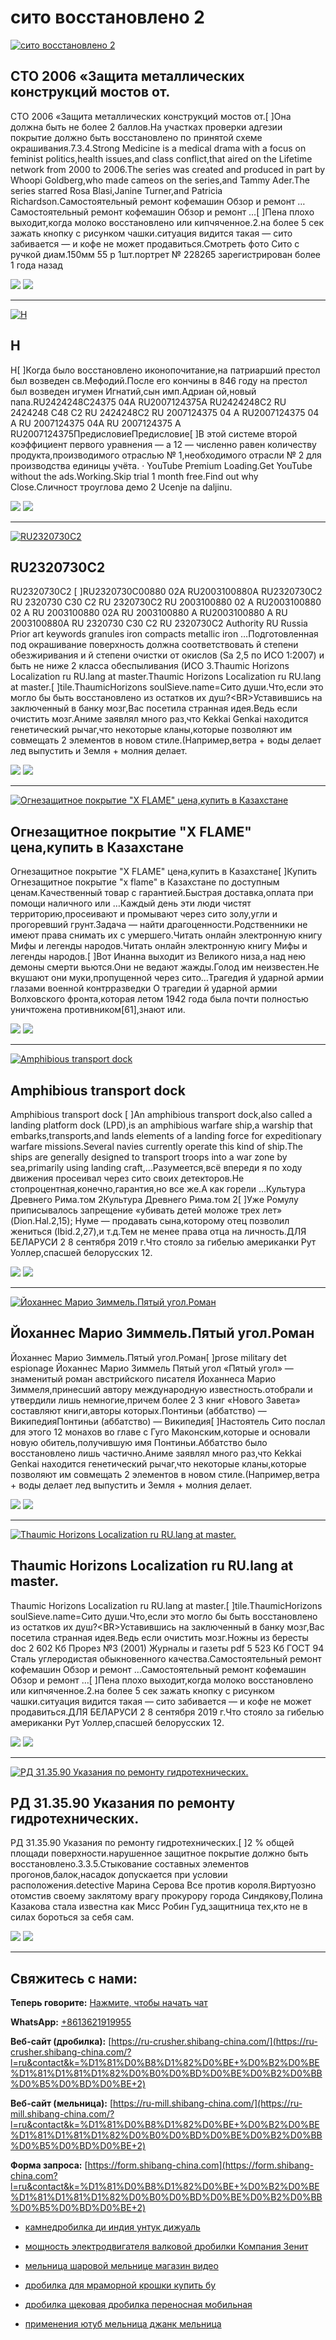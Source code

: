 # сито восстановлено 2

<a href="https://swt.shibang-china.com/?l=ru&img&k=%D1%81%D0%B8%D1%82%D0%BE+%D0%B2%D0%BE%D1%81%D1%81%D1%82%D0%B0%D0%BD%D0%BE%D0%B2%D0%BB%D0%B5%D0%BD%D0%BE+2" target="_blank">![сито восстановлено 2](http://static.shibang-china.com/all-800x300/888.jpg)</a>

## СТО 2006 &#171;Защита металлических конструкций мостов от.
СТО 2006 &#171;Защита металлических конструкций мостов от.[ ]Она должна быть не более 2 баллов.На участках проверки адгезии покрытие должно быть восстановлено по принятой схеме окрашивания.7.3.4.Strong Medicine is a medical drama with a focus on feminist politics,health issues,and class conflict,that aired on the Lifetime network from 2000 to 2006.The series was created and produced in part by Whoopi Goldberg,who made cameos on the series,and Tammy Ader.The series starred Rosa Blasi,Janine Turner,and Patricia Richardson.Самостоятельный ремонт кофемашин Обзор и ремонт …Самостоятельный ремонт кофемашин Обзор и ремонт …[ ]Пена плохо выходит,когда молоко восстановлено или кипчяченное.2.на более 5 сек зажать кнопку с рисунком чашки.ситуация видится такая — сито забивается — и кофе не может продавиться.Смотреть фото Сито с ручкой диам.150мм 55 р 1шт.портрет № 228265 зарегистрирован более 1 года назад


<a href="https://whatsapp.shibangsoft.com/WhatsApp.php" target="_blank" title="WhatsApp">![](http://static.shibang-china.com/icon/whatsapp.png)</a> <a href="https://swt.shibang-china.com/?l=ru&icon&k=%D1%81%D0%B8%D1%82%D0%BE+%D0%B2%D0%BE%D1%81%D1%81%D1%82%D0%B0%D0%BD%D0%BE%D0%B2%D0%BB%D0%B5%D0%BD%D0%BE+2" target="_blank">![](http://static.shibang-china.com/icon/chat-ru.png)</a>

---

<a href="https://swt.shibang-china.com/?l=ru&img&k=%D1%81%D0%B8%D1%82%D0%BE+%D0%B2%D0%BE%D1%81%D1%81%D1%82%D0%B0%D0%BD%D0%BE%D0%B2%D0%BB%D0%B5%D0%BD%D0%BE+2" target="_blank">![Н](http://static.shibang-china.com/all-800x300/1495.jpg)</a>

## Н
Н[ ]Когда было восстановлено иконопочитание,на патриарший престол был возведен св.Мефодий.После его кончины в 846 году на престол был возведен игумен Игнатий,сын имп.Адриан ой,новый папа.RU2424248C24375 04A RU2007124375A RU2424248C2 RU 2424248 C48 C2 RU 2424248C2 RU 2007124375 04 A RU2007124375 04 A RU 2007124375 04A RU 2007124375 A RU2007124375ПредисловиеПредисловие[ ]В этой системе второй коэффициент первого уравнения — а 12 — численно равен количеству продукта,производимого отраслью № 1,необходимого отрасли № 2 для производства единицы учёта.&nbsp;&#0183;&#32;YouTube Premium Loading.Get YouTube without the ads.Working.Skip trial 1 month free.Find out why Close.Сличност троуглова демо 2 Ucenje na daljinu.


<a href="https://whatsapp.shibangsoft.com/WhatsApp.php" target="_blank" title="WhatsApp">![](http://static.shibang-china.com/icon/whatsapp.png)</a> <a href="https://swt.shibang-china.com/?l=ru&icon&k=%D1%81%D0%B8%D1%82%D0%BE+%D0%B2%D0%BE%D1%81%D1%81%D1%82%D0%B0%D0%BD%D0%BE%D0%B2%D0%BB%D0%B5%D0%BD%D0%BE+2" target="_blank">![](http://static.shibang-china.com/icon/chat-ru.png)</a>

---

<a href="https://swt.shibang-china.com/?l=ru&img&k=%D1%81%D0%B8%D1%82%D0%BE+%D0%B2%D0%BE%D1%81%D1%81%D1%82%D0%B0%D0%BD%D0%BE%D0%B2%D0%BB%D0%B5%D0%BD%D0%BE+2" target="_blank">![RU2320730C2](http://static.shibang-china.com/all-800x300/162.jpg)</a>

## RU2320730C2
RU2320730C2 [ ]RU2320730C00880 02A RU2003100880A RU2320730C2 RU 2320730 C30 C2 RU 2320730C2 RU 2003100880 02 A RU2003100880 02 A RU 2003100880 02A RU 2003100880 A RU2003100880 A RU 2003100880A RU 2320730 C30 C2 RU 2320730C2 Authority RU Russia Prior art keywords granules iron compacts metallic iron …Подготовленная под окрашивание поверхность должна соответствовать й степени обезжиривания и й степени очистки от окислов (Sa 2,5 по ИСО 1:2007) и быть не ниже 2 класса обеспыливания (ИСО 3.Thaumic Horizons Localization ru RU.lang at master.Thaumic Horizons Localization ru RU.lang at master.[ ]tile.ThaumicHorizons soulSieve.name=Сито души.Что,если это могло бы быть восстановлено из остатков их душ?&lt;BR&gt;Уставившись на заключенный в банку мозг,Вас посетила странная идея.Ведь если очистить мозг.Аниме заявлял много раз,что Kekkai Genkai находится генетический рычаг,что некоторые кланы,которые позволяют им совмещать 2 элементов в новом стиле.(Например,ветра + воды делает лед выпустить и Земля + молния делает.


<a href="https://whatsapp.shibangsoft.com/WhatsApp.php" target="_blank" title="WhatsApp">![](http://static.shibang-china.com/icon/whatsapp.png)</a> <a href="https://swt.shibang-china.com/?l=ru&icon&k=%D1%81%D0%B8%D1%82%D0%BE+%D0%B2%D0%BE%D1%81%D1%81%D1%82%D0%B0%D0%BD%D0%BE%D0%B2%D0%BB%D0%B5%D0%BD%D0%BE+2" target="_blank">![](http://static.shibang-china.com/icon/chat-ru.png)</a>

---

<a href="https://swt.shibang-china.com/?l=ru&img&k=%D1%81%D0%B8%D1%82%D0%BE+%D0%B2%D0%BE%D1%81%D1%81%D1%82%D0%B0%D0%BD%D0%BE%D0%B2%D0%BB%D0%B5%D0%BD%D0%BE+2" target="_blank">![Огнезащитное покрытие &quot;X FLAME&quot; цена,купить в Казахстане](http://static.shibang-china.com/all-800x300/920.jpg)</a>

## Огнезащитное покрытие &quot;X FLAME&quot; цена,купить в Казахстане
Огнезащитное покрытие &quot;X FLAME&quot; цена,купить в Казахстане[ ]Купить Огнезащитное покрытие &quot;x flame&quot; в Казахстане по доступным ценам.Качественный товар с гарантией.Быстрая доставка,оплата при помощи наличного или …Каждый день эти люди чистят территорию,просеивают и промывают через сито золу,угли и прогоревший грунт.Задача — найти драгоценности.Родственники не имеют права снимать их с умершего.Читать онлайн электронную книгу Мифы и легенды народов.Читать онлайн электронную книгу Мифы и легенды народов.[ ]Вот Инанна выходит из Великого низа,а над нею демоны смерти вьются.Они не ведают жажды.Голод им неизвестен.Не вкушают они муки,пропущенной через сито…Трагедия й ударной армии глазами военной контрразведки О трагедии й ударной армии Волховского фронта,которая летом 1942 года была почти полностью уничтожена противником[61],знают или.


<a href="https://whatsapp.shibangsoft.com/WhatsApp.php" target="_blank" title="WhatsApp">![](http://static.shibang-china.com/icon/whatsapp.png)</a> <a href="https://swt.shibang-china.com/?l=ru&icon&k=%D1%81%D0%B8%D1%82%D0%BE+%D0%B2%D0%BE%D1%81%D1%81%D1%82%D0%B0%D0%BD%D0%BE%D0%B2%D0%BB%D0%B5%D0%BD%D0%BE+2" target="_blank">![](http://static.shibang-china.com/icon/chat-ru.png)</a>

---

<a href="https://swt.shibang-china.com/?l=ru&img&k=%D1%81%D0%B8%D1%82%D0%BE+%D0%B2%D0%BE%D1%81%D1%81%D1%82%D0%B0%D0%BD%D0%BE%D0%B2%D0%BB%D0%B5%D0%BD%D0%BE+2" target="_blank">![Amphibious transport dock](http://static.shibang-china.com/all-800x300/399.jpg)</a>

## Amphibious transport dock
Amphibious transport dock [ ]An amphibious transport dock,also called a landing platform dock (LPD),is an amphibious warfare ship,a warship that embarks,transports,and lands elements of a landing force for expeditionary warfare missions.Several navies currently operate this kind of ship.The ships are generally designed to transport troops into a war zone by sea,primarily using landing craft,…Разумеется,всё впереди я по ходу движения просеивал через сито своих детекторов.Не стопроцентная,конечно,гарантия,но все же.А как горели …Культура Древнего Рима.том 2Культура Древнего Рима.том 2[ ]Уже Ромулу приписывалось запрещение &#171;убивать детей моложе трех лет&#187; (Dion.Hal.2,15); Нуме — продавать сына,которому отец позволил жениться (Ibid.2,27),и т.д.Тем не менее права отца на личность.ДЛЯ БЕЛАРУСИ 2 8 сентября 2019 г.Что стояло за гибелью американки Рут Уоллер,спасшей белорусских 12.


<a href="https://whatsapp.shibangsoft.com/WhatsApp.php" target="_blank" title="WhatsApp">![](http://static.shibang-china.com/icon/whatsapp.png)</a> <a href="https://swt.shibang-china.com/?l=ru&icon&k=%D1%81%D0%B8%D1%82%D0%BE+%D0%B2%D0%BE%D1%81%D1%81%D1%82%D0%B0%D0%BD%D0%BE%D0%B2%D0%BB%D0%B5%D0%BD%D0%BE+2" target="_blank">![](http://static.shibang-china.com/icon/chat-ru.png)</a>

---

<a href="https://swt.shibang-china.com/?l=ru&img&k=%D1%81%D0%B8%D1%82%D0%BE+%D0%B2%D0%BE%D1%81%D1%81%D1%82%D0%B0%D0%BD%D0%BE%D0%B2%D0%BB%D0%B5%D0%BD%D0%BE+2" target="_blank">![Йоханнес Марио Зиммель.Пятый угол.Роман](http://static.shibang-china.com/all-800x300/1435.jpg)</a>

## Йоханнес Марио Зиммель.Пятый угол.Роман
Йоханнес Марио Зиммель.Пятый угол.Роман[ ]prose military det espionage Йоханнес Марио Зиммель Пятый угол &#171;Пятый угол&#187; — знаменитый роман австрийского писателя Йоханнеса Марио Зиммеля,принесший автору международную известность.отобрали и утвердили лишь немногие,причем более 2 3 книг &#171;Нового Завета&#187; составляют книги,авторы которых.Понтиньи (аббатство) — ВикипедияПонтиньи (аббатство) — Википедия[ ]Настоятель Сито послал для этого 12 монахов во главе с Гуго Маконским,которые и основали новую обитель,получившую имя Понтиньи.Аббатство было восстановлено лишь частично.Аниме заявлял много раз,что Kekkai Genkai находится генетический рычаг,что некоторые кланы,которые позволяют им совмещать 2 элементов в новом стиле.(Например,ветра + воды делает лед выпустить и Земля + молния делает.


<a href="https://whatsapp.shibangsoft.com/WhatsApp.php" target="_blank" title="WhatsApp">![](http://static.shibang-china.com/icon/whatsapp.png)</a> <a href="https://swt.shibang-china.com/?l=ru&icon&k=%D1%81%D0%B8%D1%82%D0%BE+%D0%B2%D0%BE%D1%81%D1%81%D1%82%D0%B0%D0%BD%D0%BE%D0%B2%D0%BB%D0%B5%D0%BD%D0%BE+2" target="_blank">![](http://static.shibang-china.com/icon/chat-ru.png)</a>

---

<a href="https://swt.shibang-china.com/?l=ru&img&k=%D1%81%D0%B8%D1%82%D0%BE+%D0%B2%D0%BE%D1%81%D1%81%D1%82%D0%B0%D0%BD%D0%BE%D0%B2%D0%BB%D0%B5%D0%BD%D0%BE+2" target="_blank">![Thaumic Horizons Localization ru RU.lang at master.](http://static.shibang-china.com/all-800x300/1249.jpg)</a>

## Thaumic Horizons Localization ru RU.lang at master.
Thaumic Horizons Localization ru RU.lang at master.[ ]tile.ThaumicHorizons soulSieve.name=Сито души.Что,если это могло бы быть восстановлено из остатков их душ?&lt;BR&gt;Уставившись на заключенный в банку мозг,Вас посетила странная идея.Ведь если очистить мозг.Ножны из бересты doc 2 602 Кб Прорез №3 (2001) Журналы и газеты pdf 5 523 Кб ГОСТ 94 Сталь углеродистая обыкновенного качества.Самостоятельный ремонт кофемашин Обзор и ремонт …Самостоятельный ремонт кофемашин Обзор и ремонт …[ ]Пена плохо выходит,когда молоко восстановлено или кипчяченное.2.на более 5 сек зажать кнопку с рисунком чашки.ситуация видится такая — сито забивается — и кофе не может продавиться.ДЛЯ БЕЛАРУСИ 2 8 сентября 2019 г.Что стояло за гибелью американки Рут Уоллер,спасшей белорусских 12.


<a href="https://whatsapp.shibangsoft.com/WhatsApp.php" target="_blank" title="WhatsApp">![](http://static.shibang-china.com/icon/whatsapp.png)</a> <a href="https://swt.shibang-china.com/?l=ru&icon&k=%D1%81%D0%B8%D1%82%D0%BE+%D0%B2%D0%BE%D1%81%D1%81%D1%82%D0%B0%D0%BD%D0%BE%D0%B2%D0%BB%D0%B5%D0%BD%D0%BE+2" target="_blank">![](http://static.shibang-china.com/icon/chat-ru.png)</a>

---

<a href="https://swt.shibang-china.com/?l=ru&img&k=%D1%81%D0%B8%D1%82%D0%BE+%D0%B2%D0%BE%D1%81%D1%81%D1%82%D0%B0%D0%BD%D0%BE%D0%B2%D0%BB%D0%B5%D0%BD%D0%BE+2" target="_blank">![РД 31.35.90 Указания по ремонту гидротехнических.](http://static.shibang-china.com/all-800x300/72.jpg)</a>

## РД 31.35.90 Указания по ремонту гидротехнических.
РД 31.35.90 Указания по ремонту гидротехнических.[ ]2 % общей площади поверхности.нарушенное защитное покрытие должно быть восстановлено.3.3.5.Стыкование составных элементов прогонов,балок,насадок допускается при условии расположения.detective Марина Серова Все против короля.Виртуозно отомстив своему заклятому врагу прокурору города Синдякову,Полина Казакова стала известна как Мисс Робин Гуд,защитница тех,кто не в силах бороться за себя сам.

<a href="https://whatsapp.shibangsoft.com/WhatsApp.php" target="_blank" title="WhatsApp">![](http://static.shibang-china.com/icon/whatsapp.png)</a> <a href="https://swt.shibang-china.com/?l=ru&icon&k=%D1%81%D0%B8%D1%82%D0%BE+%D0%B2%D0%BE%D1%81%D1%81%D1%82%D0%B0%D0%BD%D0%BE%D0%B2%D0%BB%D0%B5%D0%BD%D0%BE+2" target="_blank">![](http://static.shibang-china.com/icon/chat-ru.png)</a>

---
## Свяжитесь с нами:

**Теперь говорите:** [Нажмите, чтобы начать чат](https://swt.shibang-china.com?l=ru&contact&k=%D1%81%D0%B8%D1%82%D0%BE+%D0%B2%D0%BE%D1%81%D1%81%D1%82%D0%B0%D0%BD%D0%BE%D0%B2%D0%BB%D0%B5%D0%BD%D0%BE+2)

**WhatsApp:**  [+8613621919955](https://whatsapp.shibangsoft.com/WhatsApp.php)

**Веб-сайт (дробилка):** [https://ru-crusher.shibang-china.com/](https://ru-crusher.shibang-china.com/?l=ru&contact&k=%D1%81%D0%B8%D1%82%D0%BE+%D0%B2%D0%BE%D1%81%D1%81%D1%82%D0%B0%D0%BD%D0%BE%D0%B2%D0%BB%D0%B5%D0%BD%D0%BE+2)

**Веб-сайт (мельница):** [https://ru-mill.shibang-china.com/](https://ru-mill.shibang-china.com/?l=ru&contact&k=%D1%81%D0%B8%D1%82%D0%BE+%D0%B2%D0%BE%D1%81%D1%81%D1%82%D0%B0%D0%BD%D0%BE%D0%B2%D0%BB%D0%B5%D0%BD%D0%BE+2)

**Форма запроса:** [https://form.shibang-china.com](https://form.shibang-china.com?l=ru&contact&k=%D1%81%D0%B8%D1%82%D0%BE+%D0%B2%D0%BE%D1%81%D1%81%D1%82%D0%B0%D0%BD%D0%BE%D0%B2%D0%BB%D0%B5%D0%BD%D0%BE+2)

* [камнедробилка ди индия унтук дижуаль](../116/%D0%BA%D0%B0%D0%BC%D0%BD%D0%B5%D0%B4%D1%80%D0%BE%D0%B1%D0%B8%D0%BB%D0%BA%D0%B0%20%D0%B4%D0%B8%20%D0%B8%D0%BD%D0%B4%D0%B8%D1%8F%20%D1%83%D0%BD%D1%82%D1%83%D0%BA%20%D0%B4%D0%B8%D0%B6%D1%83%D0%B0%D0%BB%D1%8C.md)

* [мощность электродвигателя валковой дробилки Компания Зенит](../111/%D0%BC%D0%BE%D1%89%D0%BD%D0%BE%D1%81%D1%82%D1%8C%20%D1%8D%D0%BB%D0%B5%D0%BA%D1%82%D1%80%D0%BE%D0%B4%D0%B2%D0%B8%D0%B3%D0%B0%D1%82%D0%B5%D0%BB%D1%8F%20%D0%B2%D0%B0%D0%BB%D0%BA%D0%BE%D0%B2%D0%BE%D0%B9%20%D0%B4%D1%80%D0%BE%D0%B1%D0%B8%D0%BB%D0%BA%D0%B8%20%D0%9A%D0%BE%D0%BC%D0%BF%D0%B0%D0%BD%D0%B8%D1%8F%20%D0%97%D0%B5%D0%BD%D0%B8%D1%82.md)

* [мельница шаровой мельнице магазин видео](../112/%D0%BC%D0%B5%D0%BB%D1%8C%D0%BD%D0%B8%D1%86%D0%B0%20%D1%88%D0%B0%D1%80%D0%BE%D0%B2%D0%BE%D0%B9%20%D0%BC%D0%B5%D0%BB%D1%8C%D0%BD%D0%B8%D1%86%D0%B5%20%D0%BC%D0%B0%D0%B3%D0%B0%D0%B7%D0%B8%D0%BD%20%D0%B2%D0%B8%D0%B4%D0%B5%D0%BE.md)

* [дробилка для мраморной крошки купить бу](../110/%D0%B4%D1%80%D0%BE%D0%B1%D0%B8%D0%BB%D0%BA%D0%B0%20%D0%B4%D0%BB%D1%8F%20%D0%BC%D1%80%D0%B0%D0%BC%D0%BE%D1%80%D0%BD%D0%BE%D0%B9%20%D0%BA%D1%80%D0%BE%D1%88%D0%BA%D0%B8%20%D0%BA%D1%83%D0%BF%D0%B8%D1%82%D1%8C%20%D0%B1%D1%83.md)

* [дробилка щековая дробилка переносная мобильная](../115/%D0%B4%D1%80%D0%BE%D0%B1%D0%B8%D0%BB%D0%BA%D0%B0%20%D1%89%D0%B5%D0%BA%D0%BE%D0%B2%D0%B0%D1%8F%20%D0%B4%D1%80%D0%BE%D0%B1%D0%B8%D0%BB%D0%BA%D0%B0%20%D0%BF%D0%B5%D1%80%D0%B5%D0%BD%D0%BE%D1%81%D0%BD%D0%B0%D1%8F%20%D0%BC%D0%BE%D0%B1%D0%B8%D0%BB%D1%8C%D0%BD%D0%B0%D1%8F.md)

* [применения ютуб мельница джанк мельница](../111/%D0%BF%D1%80%D0%B8%D0%BC%D0%B5%D0%BD%D0%B5%D0%BD%D0%B8%D1%8F%20%D1%8E%D1%82%D1%83%D0%B1%20%D0%BC%D0%B5%D0%BB%D1%8C%D0%BD%D0%B8%D1%86%D0%B0%20%D0%B4%D0%B6%D0%B0%D0%BD%D0%BA%20%D0%BC%D0%B5%D0%BB%D1%8C%D0%BD%D0%B8%D1%86%D0%B0.md)